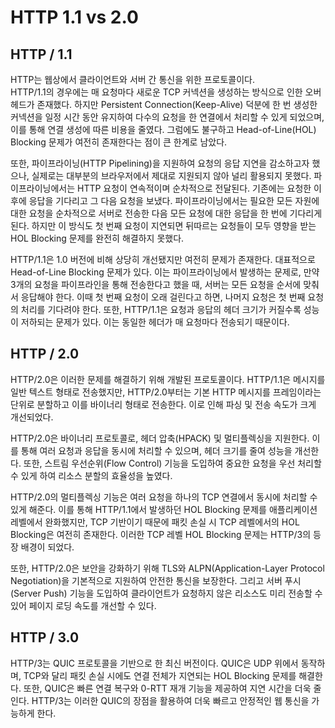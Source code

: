 # HTTP 1.1 vs 2.0
## HTTP / 1.1
HTTP는 웹상에서 클라이언트와 서버 간 통신을 위한 프로토콜이다.  
HTTP/1.1의 경우에는 매 요청마다 새로운 TCP 커넥션을 생성하는 방식으로 인한 오버헤드가 존재했다. 하지만 Persistent Connection(Keep-Alive) 덕분에 한 번 생성한 커넥션을 일정 시간 동안 유지하여 다수의 요청을 한 연결에서 처리할 수 있게 되었으며, 이를 통해 연결 생성에 따른 비용을 줄였다. 그럼에도 불구하고 Head-of-Line(HOL) Blocking 문제가 여전히 존재한다는 점이 큰 한계로 남았다.

또한, 파이프라이닝(HTTP Pipelining)을 지원하여 요청의 응답 지연을 감소하고자 했으나, 실제로는 대부분의 브라우저에서 제대로 지원되지 않아 널리 활용되지 못했다. 파이프라이닝에서는 HTTP 요청이 연속적이며 순차적으로 전달된다. 기존에는 요청한 이후에 응답을 기다리고 그 다음 요청을 보냈다. 파이프라이닝에서는 필요한 모든 자원에 대한 요청을 순차적으로 서버로 전송한 다음 모든 요청에 대한 응답을 한 번에 기다리게 된다. 하지만 이 방식도 첫 번째 요청이 지연되면 뒤따르는 요청들이 모두 영향을 받는 HOL Blocking 문제를 완전히 해결하지 못했다.

HTTP/1.1은 1.0 버전에 비해 상당히 개선됐지만 여전히 문제가 존재한다. 대표적으로 Head-of-Line Blocking 문제가 있다. 이는 파이프라이닝에서 발생하는 문제로, 만약 3개의 요청을 파이프라인을 통해 전송한다고 했을 때, 서버는 모든 요청을 순서에 맞춰서 응답해야 한다. 이때 첫 번째 요청이 오래 걸린다고 하면, 나머지 요청은 첫 번째 요청의 처리를 기다려야 한다. 또한, HTTP/1.1은 요청과 응답의 헤더 크기가 커질수록 성능이 저하되는 문제가 있다. 이는 동일한 헤더가 매 요청마다 전송되기 때문이다.

## HTTP / 2.0
HTTP/2.0은 이러한 문제를 해결하기 위해 개발된 프로토콜이다. HTTP/1.1은 메시지를 일반 텍스트 형태로 전송했지만, HTTP/2.0부터는 기본 HTTP 메시지를 프레임이라는 단위로 분할하고 이를 바이너리 형태로 전송한다. 이로 인해 파싱 및 전송 속도가 크게 개선되었다.

HTTP/2.0은 바이너리 프로토콜로, 헤더 압축(HPACK) 및 멀티플렉싱을 지원한다. 이를 통해 여러 요청과 응답을 동시에 처리할 수 있으며, 헤더 크기를 줄여 성능을 개선한다. 또한, 스트림 우선순위(Flow Control) 기능을 도입하여 중요한 요청을 우선 처리할 수 있게 하여 리소스 분할의 효율성을 높였다.

HTTP/2.0의 멀티플렉싱 기능은 여러 요청을 하나의 TCP 연결에서 동시에 처리할 수 있게 해준다. 이를 통해 HTTP/1.1에서 발생하던 HOL Blocking 문제를 애플리케이션 레벨에서 완화했지만, TCP 기반이기 때문에 패킷 손실 시 TCP 레벨에서의 HOL Blocking은 여전히 존재한다. 이러한 TCP 레벨 HOL Blocking 문제는 HTTP/3의 등장 배경이 되었다.

또한, HTTP/2.0은 보안을 강화하기 위해 TLS와 ALPN(Application-Layer Protocol Negotiation)을 기본적으로 지원하여 안전한 통신을 보장한다. 그리고 서버 푸시(Server Push) 기능을 도입하여 클라이언트가 요청하지 않은 리소스도 미리 전송할 수 있어 페이지 로딩 속도를 개선할 수 있다.

## HTTP / 3.0
HTTP/3는 QUIC 프로토콜을 기반으로 한 최신 버전이다. QUIC은 UDP 위에서 동작하며, TCP와 달리 패킷 손실 시에도 연결 전체가 지연되는 HOL Blocking 문제를 해결한다. 또한, QUIC은 빠른 연결 복구와 0-RTT 재개 기능을 제공하여 지연 시간을 더욱 줄인다. HTTP/3는 이러한 QUIC의 장점을 활용하여 더욱 빠르고 안정적인 웹 통신을 가능하게 한다.